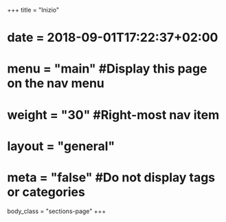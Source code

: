 +++
title = "Inizio"
# date = 2018-09-01T17:22:37+02:00
# menu = "main" #Display this page on the nav menu
# weight = "30" #Right-most nav item
# layout = "general"
# meta = "false" #Do not display tags or categories
body_class = "sections-page"
+++
